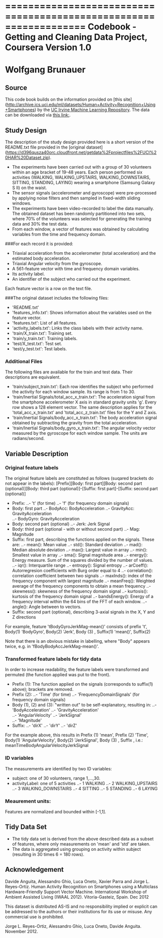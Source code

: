 ==================================================================
Codebook - Getting and Cleaning Data Project, Coursera
Version 1.0
==================================================================
Wolfgang Brunauer
==================================================================

## Source
This code book builds on the information provided on [this site] (http://archive.ics.uci.edu/ml/datasets/Human+Activity+Recognition+Using+Smartphones) by the [UC Irvine Machine Learning Repository](http://archive.ics.uci.edu/ml/index.html). The data can be downloaded via [this link:](https://d396qusza40orc.cloudfront.net/getdata%2Fprojectfiles%2FUCI%20HAR%20Dataset.zip).

## Study Design
The description of the study design provided here is a short version of the README.txt file provided in the [original dataset] (https://d396qusza40orc.cloudfront.net/getdata%2Fprojectfiles%2FUCI%20HAR%20Dataset.zip).
- The experiments have been carried out with a group of 30 volunteers within an age bracket of 19-48 years. Each person performed six activities (WALKING, WALKING_UPSTAIRS, WALKING_DOWNSTAIRS, SITTING, STANDING, LAYING) wearing a smartphone (Samsung Galaxy S II) on the waist.
- The sensor signals (accelerometer and gyroscope) were pre-processed by applying noise filters and then sampled in fixed-width sliding windows.
- The experiments have been video-recorded to label the data manually. The obtained dataset has been randomly partitioned into two sets, where 70% of the volunteers was selected for generating the training data and 30% the test data. 
- From each window, a vector of features was obtained by calculating variables from the time and frequency domain.

###For each record it is provided:
- Triaxial acceleration from the accelerometer (total acceleration) and the estimated body acceleration.
- Triaxial Angular velocity from the gyroscope. 
- A 561-feature vector with time and frequency domain variables. 
- Its activity label. 
- An identifier of the subject who carried out the experiment.

Each feature vector is a row on the text file.

###The original dataset includes the following files:
- 'README.txt'
- 'features_info.txt': Shows information about the variables used on the feature vector.
- 'features.txt': List of all features.
- 'activity_labels.txt': Links the class labels with their activity name.
- 'train/X_train.txt': Training set.
- 'train/y_train.txt': Training labels.
- 'test/X_test.txt': Test set.
- 'test/y_test.txt': Test labels.

### Additional Files
The following files are available for the train and test data. Their descriptions are equivalent. 
- 'train/subject_train.txt': Each row identifies the subject who performed the activity for each window sample. Its range is from 1 to 30. 
- 'train/Inertial Signals/total_acc_x_train.txt': The acceleration signal from the smartphone accelerometer X axis in standard gravity units 'g'. Every row shows a 128 element vector. The same description applies for the 'total_acc_x_train.txt' and 'total_acc_z_train.txt' files for the Y and Z axis. 
- 'train/Inertial Signals/body_acc_x_train.txt': The body acceleration signal obtained by subtracting the gravity from the total acceleration. 
- 'train/Inertial Signals/body_gyro_x_train.txt': The angular velocity vector measured by the gyroscope for each window sample. The units are radians/second. 

## Variable Description
### Original feature labels
The original feature labels are constituted as follows (suqared brackets do not appear in the labels):
[Prefix][Body: first part][Body: second part (optional)][Body: third part (optional)]-[Suffix: first part]-[Suffix: second part (optional)]

- Prefix: 
..- 't' (for time) 
..- 'f' (for frequency domain signals)
- Body: first part 
..- BodyAcc: BodyAcceleration
..- GravityAcc: GravityAcceleration   
..- BodyGyro: GravityAcceleration
- Body: second part (optional) 
..- Jerk: Jerk Signal              
- Body: third part (optional - with or without second part)
..- Mag: Magnitude
- Suffix: first part, describing the functions applied on the signals. These are:
..- mean(): Mean value
..- std(): Standard deviation
..- mad(): Median absolute deviation 
..- max(): Largest value in array
..- min(): Smallest value in array
..- sma(): Signal magnitude area
..- energy(): Energy measure. Sum of the squares divided by the number of values. 
..- iqr(): Interquartile range 
..- entropy(): Signal entropy
..- arCoeff(): Autorregresion coefficients with Burg order equal to 4
..- correlation(): correlation coefficient between two signals
..- maxInds(): index of the frequency component with largest magnitude
..- meanFreq(): Weighted average of the frequency components to obtain a mean frequency
..- skewness(): skewness of the frequency domain signal 
..- kurtosis(): kurtosis of the frequency domain signal 
..- bandsEnergy(): Energy of a frequency interval within the 64 bins of the FFT of each window.
..- angle(): Angle between to vectors. 
- Suffix: second part (optional), describing 3-axial signals in the X, Y and Z directions 

For example, feature 'tBodyGyroJerkMag-mean()' consists of prefix 't', Body(1) 'BodyGyro', Body(2) 'Jerk', Body (3) <NA>, Suffix(1) 'mean()', Suffix(2) <NA>

Note that there is an obvious mistake in labelling, where "Body" appears twice, e.g. in 'fBodyBodyAccJerkMag-mean()'.

### Transformed feature labels for tidy data
In order to increase readability, the feature labels were transformed and permuted (the function applied was put to the front). 
- Prefix (1): The function applied on the signals (corresponds to suffix(1) above); brackets are removed.
- Prefix (2): 
..- 'Time' (for time) 
..- 'FrequencyDomainSignals' (for frequency domain signals)
- Body (1), (2) and (3): "written out" to be self-explanatory, resulting in:
..- 'BodyAcceleration'
..- 'GravityAcceleration'   
..- 'AngularVelocity'
..- 'JerkSignal'              
..- 'Magnitude'
- Suffix: 
..- 'dirX'
..- 'dirY'
..- 'dirZ'

For the example above, this results in Prefix (1) 'mean', Prefix (2) 'Time', Body(1) 'AngularVelocity', Body(2) 'JerkSignal', Body (3) <NA>, Suffix <NA>, i.e.: meanTimeBodyAngularVelocityJerkSignal

### ID variables
The measurements are identified by two ID variables:
- subject: one of 30 volunteers, range 1,...,30.
- activityLabel: one of 5 activities
..- 1 WALKING
..- 2 WALKING_UPSTAIRS
..- 3 WALKING_DOWNSTAIRS
..- 4 SITTING
..- 5 STANDING
..- 6 LAYING

### Meaurement units:
Features are normalized and bounded within [-1,1].

## Tidy Data Set
- The tidy data set is derived from the above described data as a subset of features, where only measurements on 'mean' and 'std' are taken. 
- The data is aggregated using grouping on activity within subject (resulting in 30 times 6 = 180 rows).

## Acknowledgement
Davide Anguita, Alessandro Ghio, Luca Oneto, Xavier Parra and Jorge L. Reyes-Ortiz. Human Activity Recognition on Smartphones using a Multiclass Hardware-Friendly Support Vector Machine. International Workshop of Ambient Assisted Living (IWAAL 2012). Vitoria-Gasteiz, Spain. Dec 2012

This dataset is distributed AS-IS and no responsibility implied or explicit can be addressed to the authors or their institutions for its use or misuse. Any commercial use is prohibited.

Jorge L. Reyes-Ortiz, Alessandro Ghio, Luca Oneto, Davide Anguita. November 2012.
